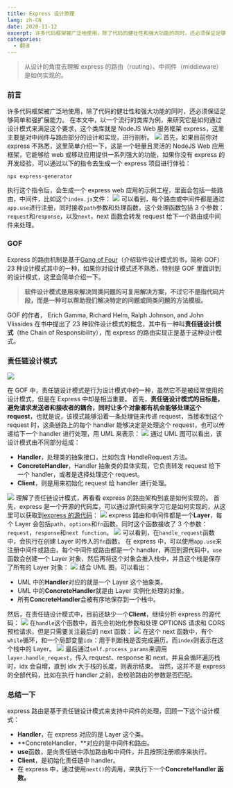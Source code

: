 ```yaml
---
title: Express 设计原理
lang: zh-CN
date: 2020-11-12
excerpt: 许多代码框架被广泛地使用，除了代码的健壮性和强大功能的同时，还必须保证足够简单和强扩展能力。在本文中，以一个流行的类库为例，来研究它是如何通过设计模式来满足这个要求，这个类库就是 NodeJS Web 服务框架 express，这里主要是对中间件与路由部分的设计和实现，进行剖析。
categories:
  - 翻译
---
```


> 从设计的角度去理解 express 的路由（routing）、中间件（middleware）是如何实现的。

### 前言

许多代码框架被广泛地使用，除了代码的健壮性和强大功能的同时，还必须保证足够简单和强扩展能力。
在本文中，以一个流行的类库为例，来研究它是如何通过设计模式来满足这个要求，这个类库就是 NodeJS Web 服务框架 express，这里主要是对中间件与路由部分的设计和实现，进行剖析。
![](https://narol-blog.oss-cn-beijing.aliyuncs.com/blog-img/202404171719317.png)
首先，如果目前你对 express 不熟悉，这里简单介绍一下，这是一个轻量且灵活的 NodeJS Web 应用框架，它能够给 web 或移动应用提供一系列强大的功能，如果你没有 express 的开发经验，可以通过以下的指令去生成一个 express 项目进行体验：

```
npx express-generator
```

执行这个指令后，会生成一个 express web 应用的示例工程，里面会包括一些路由，中间件，比如这个`index.js`文件：
![](https://narol-blog.oss-cn-beijing.aliyuncs.com/blog-img/202404171719302.png)
可以看到，每个路由或中间件都是通过`app.use`进行注册，同时接收`path`参数和处理函数，这个处理函数包括 3 个参数：`request`和`response`，以及`next`，next 函数会转发 request 给下一个路由或中间件来处理。

### GOF

Express 的路由机制是基于[Gang of Four](https://springframework.guru/gang-of-four-design-patterns/)（介绍软件设计模式的书，简称 GOF）23 种设计模式其中的一种，如果你对设计模式还不熟悉，特别是 GOF 里面讲到的设计模式，这里会简单介绍一下。

> **软件设计模式是用来解决同类问题的可复用解决方案，不过它不是指代码片段，而是一种可以帮助我们解决特定的问题或同类问题的方法模板。**

GOF 的作者， Erich Gamma, Richard Helm, Ralph Johnson, and John Vlissides 在书中提出了 23 种软件设计模式的概念，其中有一种叫**责任链设计模式**（the Chain of Responsibility），而 express 的路由实现正是基于这种设计模式。

### 责任链设计模式

![](https://narol-blog.oss-cn-beijing.aliyuncs.com/blog-img/202404171719351.png)

在 GOF 中，责任链设计模式是行为设计模式中的一种，虽然它不是被经常使用的设计模式，但是在 Express 中却是相当重要。
首先，**责任链设计模式的目标是，避免请求发送者和接收者的耦合，同时让多个对象都有机会能够处理这个 request**，也就是说，该模式能够沿着一条处理链来传递 request，当接收到这个 request 时，这条链路上的每个 handler 能够决定是处理这个 request，也可以传递给下一个 handler 进行处理，用 UML 来表示：
![](https://narol-blog.oss-cn-beijing.aliyuncs.com/blog-img/202404171719065.png)
通过 UML 图可以看出，该设计模式由不同部分组成：

- **Handler**，处理类的抽象接口，比如包含 HandleRequest 方法。
- **ConcreteHandler**，Handler 抽象类的具体实现，它负责转发 request 给下一个 handler，或者是选择处理这个 request。
- **Client**，则是用来初始化 request 给 handler 进行处理。

![](https://narol-blog.oss-cn-beijing.aliyuncs.com/blog-img/202404171720933.png)
理解了责任链设计模式，再看看 express 的路由架构到底是如何实现的。
首先，express 是一个开源的代码库，可以通过源代码来学习它是如何实现的，从这里可以获取到[express 的源代码](https://github.com/expressjs/express)：
![](https://narol-blog.oss-cn-beijing.aliyuncs.com/blog-img/202404171720516.png)
express 路由和中间件都是一个**Layer**，每个 Layer 会包括`path`，`options`和`fn`函数，同时这个函数接收了 3 个参数：`request`，`response`和`next function`。
![](https://narol-blog.oss-cn-beijing.aliyuncs.com/blog-img/202404171720750.png)
可以看到，在`handle_request`函数中，会执行在创建 Layer 时传入的`fn`函数。
在 express 中，可以使用`app.use`来注册中间件或路由，每个中间件或路由都是一个 handler，再回到源代码中，`use`函数会创建一个 Layer 对象，然后再将这个对象会推入栈中，并且这个栈是保存了所有的 Layer 对象：
![](https://narol-blog.oss-cn-beijing.aliyuncs.com/blog-img/202404171720634.png)
结合 UML 图，可以看出：

- UML 中的**Handler**对应的就是一个 Layer 这个抽象类。
- UML 中的**ConcreteHandler**就是由 Layer 实例化处理的对象。
- 所有**ConcreteHandler**会被有序地保存到一个栈中。

然后，在责任链设计模式中，目前还缺少一个**Client**，继续分析 express 的源代码：
![](https://narol-blog.oss-cn-beijing.aliyuncs.com/blog-img/202404171720331.png)
在`handle`这个函数中，首先会初始化参数和处理 OPTIONS 请求和 CORS 预检请求，但是只需要关注最后的 next 函数：
![](https://narol-blog.oss-cn-beijing.aliyuncs.com/blog-img/202404171720431.png)
在这个 next 函数中，有个`while`循环，和一个局部变量`idx`：用于判断栈是否完成遍历，而`index`则表示在这个栈中的 Layer。
![](https://narol-blog.oss-cn-beijing.aliyuncs.com/blog-img/202404171720417.png)
最后通过`self.process_params`来调用`layer.handle_request`，传入 request、response 和 next，并且会循环遍历栈时，idx 会自增，直到 idx 大于栈的长度，则表示结束。
当然，这并不是 express 的全部代码，比如在执行 handler 之前，会校验路由的参数是否匹配。

### 总结一下

express 路由是基于责任链设计模式来支持中间件的处理，回顾一下这个设计模式：

- **Handler**，在 express 对应的是 Layer 这个类。
- **ConcreteHandler，**对应的是中间件和路由。
- **use**函数，是向责任链中添加路由和中间件，并且按照注册顺序来执行。
- **Client**，是初始化责任链中 handler。
- 在 express 中，通过使用`next()`的调用，来执行下一个**ConcreteHandler 函数。**
